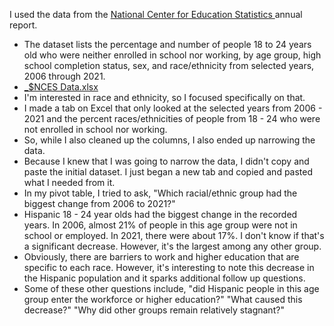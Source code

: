 I used the data from the [National Center for Education Statistics ](https://nces.ed.gov/programs/digest/d22/tables/dt22_501.30.asp) annual report. 
* The dataset lists the percentage and number of people 18 to 24 years old who were neither enrolled in school nor working, by age group, high school completion status, sex, and race/ethnicity from selected years, 2006 through 2021.
* [_$NCES Data.xlsx](https://github.com/haajrahgilani/datajournalism-fall23./files/13077687/_.NCES.Data.xlsx)
* I'm interested in race and ethnicity, so I focused specifically on that.
* I made a tab on Excel that only looked at the selected years from 2006 - 2021 and the percent races/ethnicities of people from 18 - 24 who were not enrolled in school nor working.
* So, while I also cleaned up the columns, I also ended up narrowing the data.
* Because I knew that I was going to narrow the data, I didn't copy and paste the initial dataset. I just began a new tab and copied and pasted what I needed from it.
* In my pivot table, I tried to ask, "Which racial/ethnic group had the biggest change from 2006 to 2021?"
* Hispanic 18 - 24 year olds had the biggest change in the recorded years. In 2006,  almost 21% of people in this age group were not in school or employed. In 2021, there were about 17%. I don't know if that's a significant decrease. However, it's the largest among any other group.
* Obviously, there are barriers to work and higher education that are specific to each race. However, it's interesting to note this decrease in the Hispanic population and it sparks additional follow up questions.
* Some of these other questions include, "did Hispanic people in this age group enter the workforce or higher education?" "What caused this decrease?" "Why did other groups remain relatively stagnant?"
